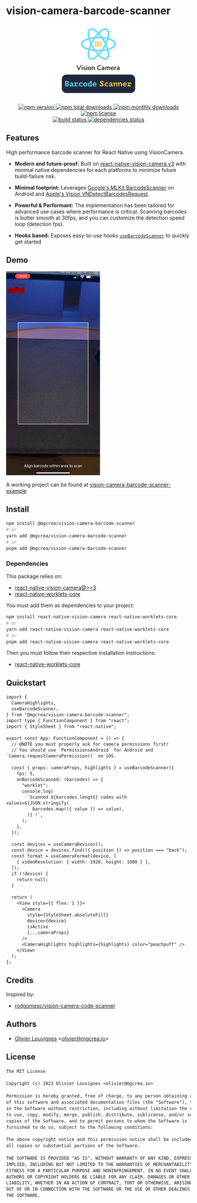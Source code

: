 # vision-camera-barcode-scanner

<!-- markdownlint-disable MD033 -->
<p align="center">
  <a href="https://mgcrea.github.io/vision-camera-barcode-scanner">
    <img src="./.github/assets/logo.png" alt="logo" width="320" height="200"/>
  </a>
</p>
<p align="center">
  <a href="https://www.npmjs.com/package/@mgcrea/vision-camera-barcode-scanner">
    <img src="https://img.shields.io/npm/v/@mgcrea/vision-camera-barcode-scanner.svg?style=for-the-badge" alt="npm version" />
  </a>
  <a href="https://www.npmjs.com/package/@mgcrea/vision-camera-barcode-scanner">
    <img src="https://img.shields.io/npm/dt/@mgcrea/vision-camera-barcode-scanner.svg?style=for-the-badge" alt="npm total downloads" />
  </a>
  <a href="https://www.npmjs.com/package/@mgcrea/vision-camera-barcode-scanner">
    <img src="https://img.shields.io/npm/dm/@mgcrea/vision-camera-barcode-scanner.svg?style=for-the-badge" alt="npm monthly downloads" />
  </a>
  <a href="https://www.npmjs.com/package/@mgcrea/vision-camera-barcode-scanner">
    <img src="https://img.shields.io/npm/l/@mgcrea/vision-camera-barcode-scanner.svg?style=for-the-badge" alt="npm license" />
  </a>
  <br />
  <a href="https://github.com/mgcrea/vision-camera-barcode-scanner/actions/workflows/main.yml">
    <img src="https://img.shields.io/github/actions/workflow/status/mgcrea/vision-camera-barcode-scanner/main.yml?style=for-the-badge&branch=master" alt="build status" />
  </a>
  <a href="https://depfu.com/github/mgcrea/vision-camera-barcode-scanner">
    <img src="https://img.shields.io/depfu/dependencies/github/mgcrea/vision-camera-barcode-scanner?style=for-the-badge" alt="dependencies status" />
  </a>
</p>
<!-- markdownlint-enable MD037 -->

## Features

High performance barcode scanner for React Native using VisionCamera.

- **Modern and future-proof:** Built on [react-native-vision-camera v3](https://github.com/mrousavy/react-native-vision-camera) with minimal native dependencies for each platforms to minimize future build-failure risk.

- **Minimal footprint:** Leverages [Google's MLKit BarcodeScanner](https://developers.google.com/android/reference/com/google/mlkit/vision/barcode/package-summary) on Android and [Apple's Vision VNDetectBarcodesRequest](https://developer.apple.com/documentation/vision/vndetectbarcodesrequest).

- **Powerful & Performant:** The implementation has been tailored for advanced use cases where performance is critical. Scanning barcodes is butter smooth at 30fps, and you can customize the detection speed loop (detection fps).

- **Hooks based:** Exposes easy-to-use hooks [`useBarcodeScanner`](./src/hooks/useBarcodeScanner.ts) to quickly get started

<!-- Check the [**Documentation**](https://mgcrea.github.io/vision-camera-barcode-scanner/) for usage details. -->

## Demo

![demo](./.github/assets/demo.gif)

A working project can be found at [vision-camera-barcode-scanner-example](./example)

## Install

```bash
npm install @mgcrea/vision-camera-barcode-scanner
# or
yarn add @mgcrea/vision-camera-barcode-scanner
# or
pnpm add @mgcrea/vision-camera-barcode-scanner
```

### Dependencies

This package relies on:

- [react-native-vision-camera@>=3](https://github.com/mrousavy/react-native-vision-camera)
- [react-native-worklets-core](https://github.com/margelo/react-native-worklets-core)

You must add them as dependencies to your project:

```bash
npm install react-native-vision-camera react-native-worklets-core
# or
yarn add react-native-vision-camera react-native-worklets-core
# or
pnpm add react-native-vision-camera react-native-worklets-core
```

Then you must follow their respective installation instructions:

- [react-native-worklets-core](https://github.com/margelo/react-native-worklets-core#installation)

## Quickstart

```tsx
import {
  CameraHighlights,
  useBarcodeScanner,
} from "@mgcrea/vision-camera-barcode-scanner";
import type { FunctionComponent } from "react";
import { StyleSheet } from "react-native";

export const App: FunctionComponent = () => {
  // @NOTE you must properly ask for camera permissions first!
  // You should use `PermissionsAndroid` for Android and `Camera.requestCameraPermission()` on iOS.

  const { props: cameraProps, highlights } = useBarcodeScanner({
    fps: 5,
    onBarcodeScanned: (barcodes) => {
      "worklet";
      console.log(
        `Scanned ${barcodes.length} codes with values=${JSON.stringify(
          barcodes.map(({ value }) => value),
        )} !`,
      );
    },
  });

  const devices = useCameraDevices();
  const device = devices.find(({ position }) => position === "back");
  const format = useCameraFormat(device, [
    { videoResolution: { width: 1920, height: 1080 } },
  ]);
  if (!device) {
    return null;
  }

  return (
    <View style={{ flex: 1 }}>
      <Camera
        style={StyleSheet.absoluteFill}
        device={device}
        isActive
        {...cameraProps}
      />
      <CameraHighlights highlights={highlights} color="peachpuff" />
    </View>
  );
};
```

## Credits

Inspired by:

- [rodgomesc/vision-camera-code-scanner](https://github.com/rodgomesc/vision-camera-code-scanner)

## Authors

- [Olivier Louvignes](https://github.com/mgcrea) <<olivier@mgcrea.io>>

## License

```txt
The MIT License

Copyright (c) 2023 Olivier Louvignes <olivier@mgcrea.io>

Permission is hereby granted, free of charge, to any person obtaining a copy
of this software and associated documentation files (the "Software"), to deal
in the Software without restriction, including without limitation the rights
to use, copy, modify, merge, publish, distribute, sublicense, and/or sell
copies of the Software, and to permit persons to whom the Software is
furnished to do so, subject to the following conditions:

The above copyright notice and this permission notice shall be included in
all copies or substantial portions of the Software.

THE SOFTWARE IS PROVIDED "AS IS", WITHOUT WARRANTY OF ANY KIND, EXPRESS OR
IMPLIED, INCLUDING BUT NOT LIMITED TO THE WARRANTIES OF MERCHANTABILITY,
FITNESS FOR A PARTICULAR PURPOSE AND NONINFRINGEMENT. IN NO EVENT SHALL THE
AUTHORS OR COPYRIGHT HOLDERS BE LIABLE FOR ANY CLAIM, DAMAGES OR OTHER
LIABILITY, WHETHER IN AN ACTION OF CONTRACT, TORT OR OTHERWISE, ARISING FROM,
OUT OF OR IN CONNECTION WITH THE SOFTWARE OR THE USE OR OTHER DEALINGS IN
THE SOFTWARE.
```
